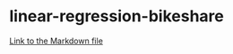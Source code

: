 # linear-regression-bikeshare

[Link to the Markdown file](https://github.com/abhishekmanglaa/linear-regression-bikeshare/blob/main/linear-regression.md)
